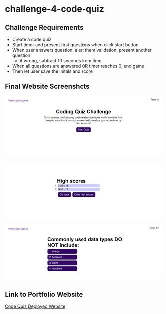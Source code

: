 # challenge-4-code-quiz

## Challenge Requirements
* Create a code quiz
* Start timer and present first questions when click start button
* When user answers question, alert them validation, present another question
    * if wrong, subtract 10 seconds from time
* When all questions are answered OR timer reaches 0, end game
* Then let user save the initals and score

## Final Website Screenshots
![Code Quiz Homepage](assets/images/homepage.png)

![Code Quiz High Score Page](assets/images/high-score-screen.png)

![Code Quiz Questions Example](assets/images/question-example.png)

## Link to Portfolio Website
[Code Quiz Deployed Website](https://mjgiannelli.github.io/challenge-4-code-quiz//)